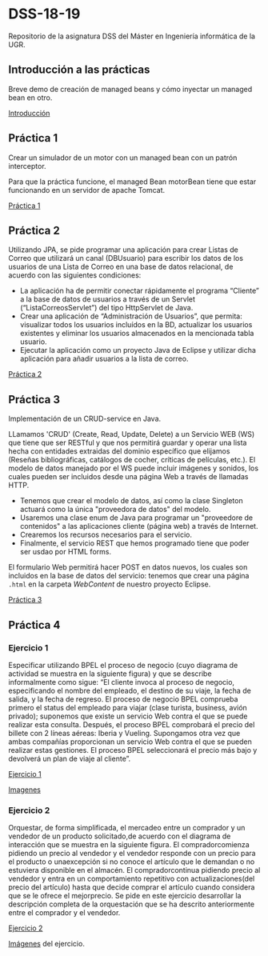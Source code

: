 # DSS-18-19
Repositorio de la asignatura DSS del Máster en Ingeniería informática de la UGR.

## Introducción a las prácticas
Breve demo de creación de managed beans y cómo inyectar un managed bean en otro.

[Introducción](https://github.com/adritake/DSS-18-19/tree/master/holamundo)

## Práctica 1
Crear un simulador de un motor con un managed bean con un patrón interceptor.

Para que la práctica funcione, el managed Bean motorBean tiene que estar funcionando en un servidor de apache Tomcat.

[Práctica 1](https://github.com/adritake/DSS-18-19/tree/master/practica1DSS)

## Práctica 2
Utilizando JPA, se pide programar una aplicación para crear Listas de Correo que utilizará un canal (DBUsuario) para escribir los datos de los usuarios de una Lista de Correo en una base de datos relacional, de acuerdo con las siguientes condiciones:
- La aplicación ha de permitir conectar rápidamente el programa “Cliente” a la base de datos de usuarios a través de un Servlet (“ListaCorreosServlet”) del tipo HttpServlet de Java.
- Crear una aplicación de “Administración de Usuarios”, que permita: visualizar todos los usuarios incluídos en la BD, actualizar los usuarios existentes y eliminar los usuarios almacenados en la mencionada tabla usuario.
- Ejecutar la aplicación como un proyecto Java de Eclipse y utilizar dicha aplicación para añadir usuarios a la lista de correo.

[Práctica 2](https://github.com/adritake/DSS-18-19/tree/master/practica2DSS)

## Práctica 3

Implementación de un CRUD-service en Java.

LLamamos 'CRUD' (Create, Read, Update, Delete) a un Servicio WEB (WS) que tiene que ser RESTful y que nos permitirá guardar y operar una lista hecha con entidades extraidas del dominio específico que elijamos (Reseñas bibliográficas, catálogos de cocher, críticas de películas, etc.). El modelo de datos manejado por el WS puede incluir imágenes y sonidos, los cuales pueden ser incluidos desde una página Web a través de llamadas HTTP.

- Tenemos que crear el modelo de datos, así como la clase Singleton actuará como la única "proveedora de datos" del modelo.
- Usaremos una clase enum de Java para programar un "proveedore de contenidos" a las aplicaciones cliente (página web) a través de Internet.
- Crearemos los recursos necesarios para el servicio.
- Finalmente, el servicio REST que hemos programado tiene que poder ser usdao por HTML forms.

El formulario Web permitirá hacer POST en datos nuevos, los cuales son incluidos en la base de datos del servicio: tenemos que crear una página `.html` en la carpeta *WebContent* de nuestro proyecto Eclipse.

[Práctica 3](https://github.com/adritake/DSS-18-19/tree/master/practica3DSS)

## Práctica 4
### Ejercicio 1
Especificar utilizando BPEL el proceso de negocio (cuyo diagrama de actividad se muestra en la siguiente figura) y que se describe informalmente como sigue: “El cliente invoca al proceso de negocio, especificando el nombre del empleado, el destino de su viaje, la fecha de salida, y la fecha de regreso. El proceso de negocio BPEL comprueba primero el status del empleado para viajar (clase turista, business, avión privado); suponemos que existe un servicio Web contra el que se puede realizar esta consulta. Después, el proceso BPEL comprobará el precio del billete con 2 líneas aéreas: Iberia y Vueling. Supongamos otra vez que ambas compañías proporcionan un servicio Web contra el que se pueden realizar estas gestiones. El proceso BPEL seleccionará el precio más bajo y devolverá un plan de viaje al cliente”.

[Ejercicio 1](https://github.com/adritake/DSS-18-19/tree/master/practica4DSS_1)

[Imagenes](https://github.com/adritake/DSS-18-19/tree/master/practica4DSS_1/img)

### Ejercicio 2
Orquestar, de forma simplificada, el mercadeo entre un comprador y un vendedor de un producto solicitado,de acuerdo con el diagrama de interacción que se muestra en la siguiente figura. El compradorcomienza pidiendo un precio al vendedor y el vendedor responde con un precio para el producto o unaexcepción si no conoce el artículo que le demandan o no estuviera disponible en el almacén. El compradorcontinua pidiendo precio al vendedor y entra en un comportamiento repetitivo con actualizaciones(del precio del artículo) hasta que decide comprar el artículo cuando considera que se le ofrece el mejorprecio. Se pide en este ejercicio desarrollar la descripción completa de la orquestación que se ha descrito anteriormente entre el comprador y el vendedor.

[Ejercicio 2](https://github.com/adritake/DSS-18-19/tree/master/practica4DSS_2)

[Imágenes](https://github.com/adritake/DSS-18-19/tree/master/practica4DSS_2/img) del ejercicio.
